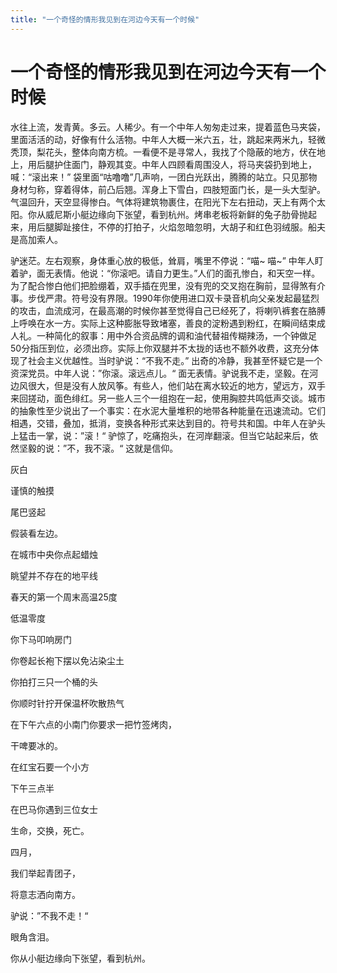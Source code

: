 ```yaml
---
title: "一个奇怪的情形我见到在河边今天有一个时候"
---
```

# 一个奇怪的情形我见到在河边今天有一个时候

水往上流，发青黄。多云。人稀少。有一个中年人匆匆走过来，提着蓝色马夹袋，里面活活的动，好像有什么活物。中年人大概一米六五，壮，跳起来两米九，轻微秃顶，梨花头，整体向南方梳。一看便不是寻常人，我找了个隐蔽的地方，伏在地上，用后腿护住面门，静观其变。中年人四顾看周围没人，将马夹袋扔到地上，喊：“滚出来！” 袋里面“咕噜噜”几声响，一团白光跃出，腾腾的站立。只见那物身材匀称，穿着得体，前凸后翘。浑身上下雪白，四肢短面门长，是一头大型驴。气温回升，天空显得惨白。气体将建筑物裹住，在阳光下左右扭动，天上有两个太阳。你从威尼斯小艇边缘向下张望，看到杭州。烤串老板将新鲜的兔子肋骨抛起来，用后腿脚趾接住，不停的打拍子，火焰忽暗忽明，大胡子和红色羽绒服。船夫是高加索人。   
  
驴迷茫。左右观察，身体重心放的极低，耸肩，嘴里不停说：“喵~ 喵~” 中年人盯着驴，面无表情。他说：“你滚吧。请自力更生。”人们的面孔惨白，和天空一样。为了配合惨白他们把脸绷着，双手插在兜里，没有兜的交叉抱在胸前，显得煞有介事。步伐严肃。符号没有界限。1990年你使用进口双卡录音机向父亲发起最猛烈的攻击，血流成河，在最高潮的时候你甚至觉得自己已经死了，将喇叭裤套在胳膊上呼唤在水一方。实际上这种膨胀导致堵塞，善良的淀粉遇到粉红，在瞬间结束成人礼。一种简化的叙事：用中外合资品牌的调和油代替祖传糊辣汤，一个钟做足50分指压到位，必须出痧。实际上你双腿并不太拢的话也不额外收费，这充分体现了社会主义优越性。当时驴说：“不我不走。” 出奇的冷静，我甚至怀疑它是一个资深党员。中年人说：”你滚。滚远点儿。“ 面无表情。驴说我不走，坚毅。在河边风很大，但是没有人放风筝。有些人，他们站在离水较近的地方，望远方，双手来回搓动，面色绯红。另一些人三个一组抱在一起，使用胸腔共鸣低声交谈。城市的抽象性至少说出了一个事实：在水泥大量堆积的地带各种能量在迅速流动。它们相遇，交错，叠加，抵消，变换各种形式来达到目的。符号共和国。中年人在驴头上猛击一掌，说：”滚！“ 驴惊了，吃痛抱头，在河岸翻滚。但当它站起来后，依然坚毅的说：”不，我不滚。“ 这就是信仰。   
  
灰白   
  
谨慎的触摸   
  
尾巴竖起   
  
假装看左边。   
  
在城市中央你点起蜡烛   
  
眺望并不存在的地平线   
  
春天的第一个周末高温25度   
  
低温零度   
  
你下马叩响房门   
  
你卷起长袍下摆以免沾染尘土   
  
你拍打三只一个桶的头   
  
你顺时针拧开保温杯吹散热气   
  
在下午六点的小南门你要求一把竹签烤肉，   
  
干啤要冰的。   
  
在红宝石要一个小方   
  
下午三点半   
  
在巴马你遇到三位女士   
  
生命，交换，死亡。   
  
四月，   
  
我们举起青团子，   
  
将意志洒向南方。   
  
  
驴说：”不我不走！“   
  
眼角含泪。   
  
你从小艇边缘向下张望，看到杭州。 

